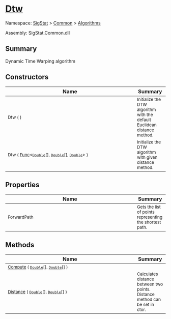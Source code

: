 # [Dtw](./Dtw.md)

Namespace: [SigStat]() > [Common](./../README.md) > [Algorithms](./README.md)

Assembly: SigStat.Common.dll

## Summary
Dynamic Time Warping algorithm

## Constructors

| Name | Summary | 
| --- | --- | 
| <div style ="width:390px"><sub>Dtw (  )</sub></div>| <sub>Initialize the DTW algorithm with the default Euclidean distance method.</sub></div>| <br>
| <div style ="width:390px"><sub>Dtw ( [Func](https://docs.microsoft.com/en-us/dotnet/api/System.Func-3)\<[`Double`](https://docs.microsoft.com/en-us/dotnet/api/System.Double)[], [`Double`](https://docs.microsoft.com/en-us/dotnet/api/System.Double)[], [`Double`](https://docs.microsoft.com/en-us/dotnet/api/System.Double)> )</sub></div>| <sub>Initialize the DTW algorithm with given distance method.</sub></div>| <br>


## Properties

| Name | Summary | 
| --- | --- | 
| <div style ="width:390px"><sub>ForwardPath</sub></div>| <sub>Gets the list of points representing the shortest path.</sub></div>| <br>


## Methods

| Name | Summary | 
| --- | --- | 
| <div style ="width:390px"><sub>[Compute](./Methods/Dtw-100664150.md) ( [`Double`](https://docs.microsoft.com/en-us/dotnet/api/System.Double)[], [`Double`](https://docs.microsoft.com/en-us/dotnet/api/System.Double)[] )</sub></div>| <sub></sub></div>| <br>
| <div style ="width:390px"><sub>[Distance](./Methods/Dtw-100664151.md) ( [`Double`](https://docs.microsoft.com/en-us/dotnet/api/System.Double)[], [`Double`](https://docs.microsoft.com/en-us/dotnet/api/System.Double)[] )</sub></div>| <sub>Calculates distance between two points.  Distance method can be set in ctor.</sub></div>| <br>


